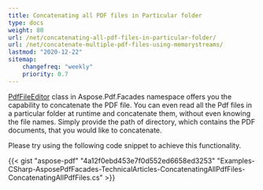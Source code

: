 ```yaml
---
title: Concatenating all PDF files in Particular folder
type: docs
weight: 80
url: /net/concatenating-all-pdf-files-in-particular-folder/
url: /net/concatenate-multiple-pdf-files-using-memorystreams/
lastmod: "2020-12-22"
sitemap:
    changefreq: "weekly"
    priority: 0.7
---
```


[PdfFileEditor](http://www.aspose.com/api/net/pdf/aspose.pdf.facades/pdffileeditor) class in Aspose.Pdf.Facades namespace offers you the capability to concatenate the PDF file. You can even read all the Pdf files in a particular folder at runtime and concatenate them, without even knowing the file names. Simply provide the path of directory, which contains the PDF documents, that you would like to concatenate.

Please try using the following code snippet to achieve this functionality.



{{< gist "aspose-pdf" "4a12f0ebd453e7f0d552ed6658ed3253" "Examples-CSharp-AsposePdfFacades-TechnicalArticles-ConcatenatingAllPdfFiles-ConcatenatingAllPdfFiles.cs" >}}
